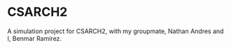 # CSARCH2
A simulation project for CSARCH2, with my groupmate, Nathan Andres and I, Benmar Ramirez.
